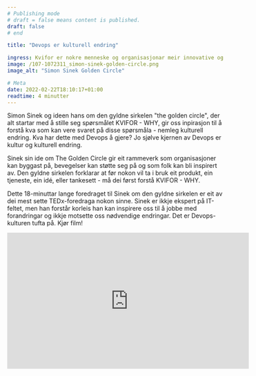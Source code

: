 ```yaml
---
# Publishing mode
# draft = false means content is published. 
draft: false
# end

title: "Devops er kulturell endring"

ingress: Kvifor er nokre menneske og organisasjonar meir innovative og innflytelsesrike enn andre? Kvifor har desse stor lojalitet frå kundar og ansatte? Og kvifor klarer desse å gjenta suksess om igjen? 
image: /107-1072311_simon-sinek-golden-circle.png
image_alt: "Simon Sinek Golden Circle"

# Meta
date: 2022-02-22T18:10:17+01:00
readtime: 4 minutter
---
```



Simon Sinek og ideen hans om den gyldne sirkelen "the golden circle", der alt startar med å stille seg spørsmålet KVIFOR - WHY, gir oss inpirasjon til å forstå kva som kan vere svaret på disse spørsmåla -  nemleg kulturell endring. Kva har dette med Devops å gjere? Jo sjølve kjernen av Devops er kultur og kulturell endring.

Sinek sin ide om  The Golden Circle gir eit rammeverk som organisasjoner kan byggast på, bevegelser kan støtte seg på og som folk kan bli inspirert av. Den gyldne sirkelen forklarar at før nokon vil ta i bruk eit produkt, ein tjeneste, ein idé, eller tankesett - må dei først forstå KVIFOR - WHY.

Dette 18-minuttar lange foredraget til Sinek om den gyldne sirkelen er eit av dei mest sette TEDx-foredraga nokon sinne. Sinek er ikkje ekspert på IT-feltet, men han forstår korleis han kan inspirere oss til å jobbe med forandringar og ikkje motsette oss nødvendige endringar. Det er Devops-kulturen tufta på. Kjør film!


<iframe 
width="560" height="315" src="https://www.youtube.com/embed/fMOlfsR7SMQ" title="YouTube video player" frameborder="0" allow="accelerometer; autoplay; clipboard-write; encrypted-media; gyroscope; picture-in-picture" allowfullscreen>
</iframe>
